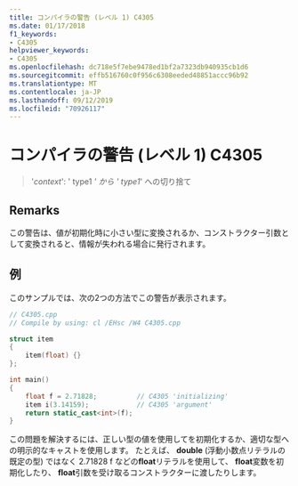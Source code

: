 ```yaml
---
title: コンパイラの警告 (レベル 1) C4305
ms.date: 01/17/2018
f1_keywords:
- C4305
helpviewer_keywords:
- C4305
ms.openlocfilehash: dc718e5f7ebe9478ed1bf2a7323db940935cb1d6
ms.sourcegitcommit: effb516760c0f956c6308eeded48851accc96b92
ms.translationtype: MT
ms.contentlocale: ja-JP
ms.lasthandoff: 09/12/2019
ms.locfileid: "70926117"
---
```

# <a name="compiler-warning-level-1-c4305"></a>コンパイラの警告 (レベル 1) C4305

> '*context*': ' type1 *' から '* *type1*' への切り捨て

## <a name="remarks"></a>Remarks

この警告は、値が初期化時に小さい型に変換されるか、コンストラクター引数として変換されると、情報が失われる場合に発行されます。

## <a name="example"></a>例

このサンプルでは、次の2つの方法でこの警告が表示されます。

```cpp
// C4305.cpp
// Compile by using: cl /EHsc /W4 C4305.cpp

struct item
{
    item(float) {}
};

int main()
{
    float f = 2.71828;          // C4305 'initializing'
    item i(3.14159);            // C4305 'argument'
    return static_cast<int>(f);
}
```

この問題を解決するには、正しい型の値を使用してを初期化するか、適切な型への明示的なキャストを使用します。 たとえば、 **double** (浮動小数点リテラルの既定の型) ではなく 2.71828 f などの**float**リテラルを使用して、 **float**変数を初期化したり、 **float**引数を受け取るコンストラクターに渡したりします。
